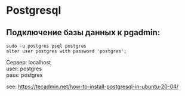 # Postgresql

## Подключение базы данных к pgadmin:

```
sudo -u postgres psql postgres
alter user postgres with password 'postgres';
```

Сервер: localhost  
user: postgres  
pass: postgres

see: https://tecadmin.net/how-to-install-postgresql-in-ubuntu-20-04/
